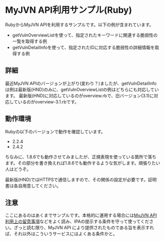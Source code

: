 # MyJVN API利用サンプル(Ruby)

RubyからMyJVN APIを利用するサンプルです。以下の例が含まれています。
* getVulnOverviewListを使って、指定されたキーワードに関連する脆弱性の一覧を取得する例
* getVulnDetailInfoを使って、指定されたIDに対応する脆弱性の詳細情報を取得する例

## 詳細

最近MyJVN APIのバージョンが上がり(変わり？)ましたが、getVulnDetailInfoは例は最新版(HND)のみに、getVulnOverviewListの例はどちらにも対応しています。
最新版(HND)に対応しているのがoverview.rbで、旧バージョン(3.1)に対応しているのがoverview-3.1.rbです。

## 動作環境

Rubyの以下のバージョンで動作を確認しています。

* 2.2.4
* 2.4.2

ちなみに、1.8.6でも動作させてみましたが、正規表現を使っている箇所で落ちます。その部分を書き換えれば1.8.6でも動作するような気がします。頑張りたい人はどうぞ。

最新版(HND)ではHTTPSで通信しますので、その関係の設定が必要です。証明書は各自用意してください。

## 注意

ここにあるのはあくまでサンプルです。本格的に運用する場合には[MyJVN API 利用上の留意事項](https://jvndb.jvn.jp/apis/termsofuse.html)などをよく読み、IPAの提示する条件を守って使ってください。ざっと読む限り、MyJVN API により提供されたものである旨を表示すれば、それ以外はこういうサービスにはよくある条件かと。

